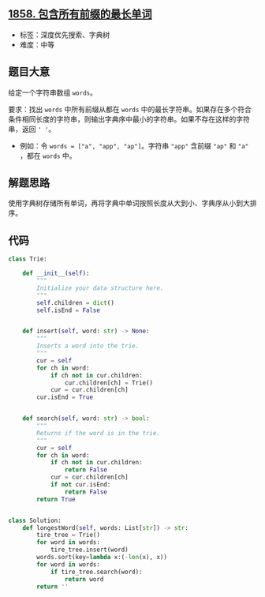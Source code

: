 ## [1858. 包含所有前缀的最长单词](https://leetcode-cn.com/problems/longest-word-with-all-prefixes/)

- 标签：深度优先搜索、字典树
- 难度：中等

## 题目大意

给定一个字符串数组 `words`。

要求：找出 `words` 中所有前缀从都在 `words` 中的最长字符串。如果存在多个符合条件相同长度的字符串，则输出字典序中最小的字符串。如果不存在这样的字符串，返回 `' '`。

- 例如：令 `words = ["a", "app", "ap"]`。字符串 `"app"` 含前缀 `"ap"` 和 `"a"` ，都在 `words` 中。

## 解题思路

使用字典树存储所有单词，再将字典中单词按照长度从大到小、字典序从小到大排序。

## 代码

```Python
class Trie:

    def __init__(self):
        """
        Initialize your data structure here.
        """
        self.children = dict()
        self.isEnd = False


    def insert(self, word: str) -> None:
        """
        Inserts a word into the trie.
        """
        cur = self
        for ch in word:
            if ch not in cur.children:
                cur.children[ch] = Trie()
            cur = cur.children[ch]
        cur.isEnd = True


    def search(self, word: str) -> bool:
        """
        Returns if the word is in the trie.
        """
        cur = self
        for ch in word:
            if ch not in cur.children:
                return False
            cur = cur.children[ch]
            if not cur.isEnd:
                return False
        return True


class Solution:
    def longestWord(self, words: List[str]) -> str:
        tire_tree = Trie()
        for word in words:
            tire_tree.insert(word)
        words.sort(key=lambda x:(-len(x), x))
        for word in words:
            if tire_tree.search(word):
                return word
        return ''
```

